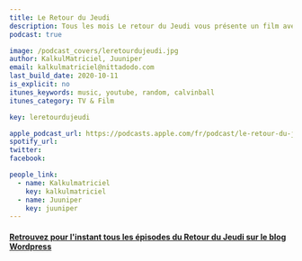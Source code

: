 ```yaml
---
title: Le Retour du Jeudi
description: Tous les mois Le retour du Jeudi vous présente un film avec beaucoup de mauvaise foi et très peu de culture ciné.
podcast: true

image: /podcast_covers/leretourdujeudi.jpg
author: KalkulMatriciel, Juuniper
email: kalkulmatriciel@nittadodo.com
last_build_date: 2020-10-11
is_explicit: no
itunes_keywords: music, youtube, random, calvinball
itunes_category: TV & Film

key: leretourdujeudi

apple_podcast_url: https://podcasts.apple.com/fr/podcast/le-retour-du-jeudi/id1453862071
spotify_url: 
twitter:
facebook:

people_link: 
  - name: Kalkulmatriciel
    key: kalkulmatriciel
  - name: Juuniper
    key: juuniper
---
```


<Podcast/>

#### [Retrouvez pour l'instant tous les épisodes du Retour du Jeudi sur le blog Wordpress](https://retourdujeudi.wordpress.com/)